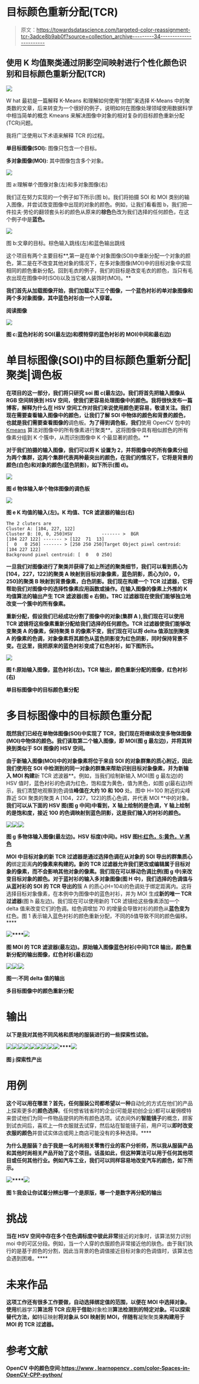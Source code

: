 # 目标颜色重新分配(TCR)

> 原文：<https://towardsdatascience.com/targeted-color-reassignment-tcr-3adce8b9ab0f?source=collection_archive---------34----------------------->

## **使用 K 均值聚类通过阴影空间映射进行个性化颜色识别和目标颜色重新分配(TCR)**

![](img/445b337be1682cb0c64756304b772886.png)

W hat 最初是一篇解释 K-Means 和理解如何使用“肘图”来选择 K-Means 中的聚类数的文章，后来转变为一个很好的例子，说明如何在图像处理领域使用数据科学中相当简单的概念 Kmeans 来解决图像中对象的相对复杂的目标颜色重新分配(TCR)问题。

我将广泛使用以下术语来解释 TCR 的过程。

**单目标图像(SOI):** 图像只包含一个目标。

**多对象图像(MOI):** 其中图像包含多个对象。

![](img/be29c6f479b0001d028c301590979dcb.png)

图 a:理解单个图像对象(左)和多对象图像(右)

我们正在努力实现的一个例子如下所示(图 b)。我们将拍摄 SOI 和 MOI 类别的输入图像，并尝试改变图像中出现的对象的颜色。例如，让我们看看图 b，我们把一件拉夫·劳伦的翻领套头衫的颜色从原来的**棕色**色改为我们选择的任何颜色，在这个例子中是**蓝色。**

![](img/e190283d335687261be5b8823876f1e1.png)

图 b:文章的目标。棕色输入跳线(左)和蓝色输出跳线

这个项目有两个主要目标**,第一是在单个对象图像(SOI)中重新分配一个对象的颜色，第二是在不改变其他对象的情况下，在多对象图像(MOI)中的目标对象中实现相同的颜色重新分配。回到毛衣的例子，我们的目标是改变毛衣的颜色，当只有毛衣出现在图像中时(SOI)以及当它被人装饰时(MOI)。**

**我们首先从加载图像开始，我们加载以下三个图像，一个蓝色衬衫的单对象图像和两个多对象图像，其中蓝色衬衫由一个人穿着。**

**阅读图像**

**![](img/521196e7551708cf2263c764d2c5142a.png)**

**图 c:蓝色衬衫的 SOI(最左边)和模特穿的蓝色衬衫的 MOI(中间和最右边)**

# **单目标图像(SOI)中的目标颜色重新分配|聚类|调色板**

**在项目的这一部分，我们将只研究 soi 图 c(最左边)。我们将首先把输入图像从 **RGB 空间转换到 HSV 空间**，使我们更容易处理图像中的颜色。我将很快发布一篇博客，解释为什么在 HSV 空间工作对我们来说使用颜色更容易，敬请关注。我们现在需要查看输入图像中的颜色，让我们了解 SOI 中物体的颜色和背景的颜色，也就是我们需要查看图像的**调色板。**为了得到调色板，我们**使用 OpenCV 包中的 [Kmeans](https://docs.opencv.org/3.0-beta/doc/py_tutorials/py_ml/py_kmeans/py_kmeans_opencv/py_kmeans_opencv.html) 算法对图像中的所有像素进行聚类**。这将图像中具有相似颜色的所有像素分组到 K 个簇中，从而识别图像中 K 个最显著的颜色。**

**对于我们拍摄的输入图像，我们可以将 K 设置为 2，并将图像中的所有像素分组为两个集群，这两个集群代表两种最突出的颜色，在我们的情况下，它将是背景的颜色(白色)和对象的颜色(蓝色阴影)，如下所示(图 d)。**

**![](img/31af4b9c81789686d704e87303fff671.png)**

**图 d 物体输入单个物体图像的调色板**

**![](img/6ea662aa1fbfb4328b9684f19fc2f2fb.png)**

**图 e K 均值的输入(左)。K 均值、TCR 滤波器的输出(右)**

```
The 2 cluters are 
Cluster A: [104, 227, 122]
Cluster B: [0, 0, 250]HSV           ------- >  BGR
[104 227 122] ------- > [122  71  13]
[  0   0 250] ------- > [250 250 250]Target Object pixel centroid: [104 227 122]
Background pixel centroid: [  0   0 250]
```

**一旦我们对图像进行了聚类并获得了如上所述的聚类细节，我们可以看到质心为[104，227，122]的聚类 A 映射到目标对象像素，蓝色阴影，质心为[0，0，250]的聚类 B 映射到背景像素，白色阴影。我们现在构建一个 **TCR 过滤器**，它将帮助我们对图像中的选择性像素应用函数或操作。在输入图像的像素上外推的 K 均值算法的输出产生 TCR 滤波器(图 e 右侧)。TRC 过滤器现在使我们能够独立地改变一个簇中的所有像素。**

****重新分配**，假设我们已经成功分割了图像中的对象(集群 A ),我们现在可以使用 TCR 滤镜将这些像素重新分配给我们选择的任何颜色。TCR 过滤器使我们能够改变聚类 A 的像素，保持聚类 B 的像素不变，我们现在可以将 delta 值添加到聚类 A 的像素的色调，对象像素将其颜色从蓝色阴影变为红色阴影，同时保持背景不变。在这里，我把原来的蓝色衬衫变成了红色衬衫，如下图所示。**

**![](img/85aad0b7daa57e94af43b43b2b2d2d96.png)**

**图 f:原始输入图像，蓝色衬衫(左)。TCR 输出，颜色重新分配的图像，红色衬衫(右)**

**单目标图像中的目标颜色重分配**

# **多目标图像中的目标颜色重分配**

**既然我们已经在单物体图像(SOI)中实现了 TCR，我们现在将继续改变多物体图像(MOI)中物体的颜色。我们读取第二个输入图像，即 MOI(图 g 最左边)，并将其转换到类似于 SOI 图像的 HSV 空间。**

**由于新输入图像(MOI)中的对象像素将位于来自 SOI 的对象群集的质心附近，因此我们使用在 SOI 中检测到的同一对象的群集来帮助识别目标对象像素，并为新输入 MOI 构建**新 TCR 滤波器**。例如，当我们绘制新输入 MOI(图 g 最左边)的 HSV 值时，蓝色衬衫的色调为红色，饱和度为黄色，值为黑色，如图 g(最右边)所示，我们清楚地观察到色调值**峰值在大约 10 和 100** 处。图中 H=100 附近的尖峰靠近 SOI 聚类的聚类 A [104，227，122]的质心色调，并代表 MOI **中的对象。**我们可以从下面的 HSV 图(图 g 中间)中看到，X 轴上绘制的是色调，Y 轴上绘制的是饱和度，接近 100 的色调映射到蓝色阴影，这是我们输入的衬衫的颜色。**

**![](img/1724b69befd38d199bd916e1abcad5f0.png)****![](img/6a775319893b8998cb96430508b452a7.png)****![](img/4efac98b3064792769a9b1bc3c2db75f.png)**

**图 g 多物体输入图像(最左边)。HSV 标度(中间)。HSV 图[H:红色，S:黄色，V:黑色](最右边)**

**MOI 中目标对象的新 TCR 过滤器是通过选择色调在从对象的 SOI 导出的群集质心的**绑定距离**内的像素来构建的。新的 TCR 过滤器允许我们更改或编辑属于目标对象的像素，而不会影响其他对象的像素。我们现在可以移动色调比例(图 g 中)来改变目标对象的颜色。对于蓝衬衫的输入多对象图像(图 H 中)，我们选择的色调值与从蓝衬衫的 SOI 的 TCR 导出的**簇 A 的质心(H=104)的色调处于绑定距离内。这将选择目标对象像素，在本例中为图像中的蓝色衬衫，并为 MOI 生成**新的唯一 TCR 过滤器**(图 h 最左边)。我们现在可以使用新的 TCR 滤镜给这些像素添加一个 delta 值来改变它们的色调。给色调增加 70 的增量会导致衬衫的颜色从**蓝色变为**红色。图 1 表示输入蓝色衬衫的颜色重新分配，不同的δ值导致不同的颜色偏移。****

**![](img/6e869641c81cde3f7315cdfffec9ecea.png)****![](img/60b9de0cd0728320bb629dd9b1d1ae24.png)**

**图 MOI 的 TCR 滤波器(最左边)。原始输入图像蓝色衬衫(中间)TCR 输出，颜色重新分配的输出图像，红色衬衫(最右边)**

**![](img/76c134692a9ac7b858c017babcb041ff.png)****![](img/8999714de427439e8751d434a3fe0f97.png)****![](img/3969012c876b0ea6f1287f016cfa2119.png)**

**图一:不同 delta 值的输出**

**多目标图像中的颜色重新分配**

# **输出**

**以下是我对其他不同风格和质地的服装进行的一些探索性试验。**

**![](img/2c1cc7a9a325ed70f9949477169aef6f.png)****![](img/c6201640f77301681011e00d6be2380b.png)****![](img/814a5e2b86e7ff66a625b82cfd5a9771.png)****![](img/7cb22dd29df92aeddd7d8b22fbfc8a36.png)****![](img/d9c11f402bc8b3c7451ca02554d5f6fc.png)****![](img/4b5312c7462aae63c31fdac0544d024a.png)****![](img/3a30126b9fbabfb3d81913caf6963c93.png)****![](img/ac73b51d9bc5884c5dac26e5323970d7.png)****![](img/3746fe4f7eda7f591dd1e756455fa38a.png)****![](img/02b170f156a02531227fad80e8d8294e.png)**

**图 j:探索性产出**

# **用例**

**这个可以用在哪里？首先，任何服装公司都希望以一种**自动化的方式在他们的产品上探索更多的**颜色选择**。任何想省钱省时的企业(可能是初创企业)都可以雇佣模特来尝试他们为同一件物品提供的所有颜色选项。试衣间外的**智能镜子**的概念，顾客到试衣间后，喜欢上一件衣服就去试穿，然后站在智能镜子前，用户可以**即时改变衣服的颜色**并尝试实体店或网上商店可能没有的多种选择。****

****为什么是服装？由于我是一名时尚相关零售行业的客户分析师，所以我从服装产品和其他时尚相关产品开始了这个项目。话虽如此，但这种算法可以用于任何其他项目或任何其他行业。例如汽车工业，我们可以同样容易地改变汽车的颜色，如下所示。****

**![](img/e32dd77ae6e17a712d29ad4207939fb7.png)****![](img/6718aeea694c1c914b88a1f5deb8283c.png)**

**图 1:我会让你试着分辨出哪一个是原版，哪一个是数字再分配的输出**

# ****挑战****

**当在 HSV 空间中存在多个在色调标度中彼此非常**接近的对象时，该算法努力识别 moi 中的可区分段。例如，当一个人穿的衣服颜色非常接近他的肤色。由于我们执行的是基于颜色的分割，因此当背景的色调值接近目标对象的色调值时，该算法也会遇到困难。****

# **未来作品**

**这项工作还有很多工作要做，自动选择绑定值的范围，以便在 MOI 中选择对象。使用**机器学习**算法将 TCR 应用于借助**对象检测**算法检测到的特定对象。可以探索替代方法，如**特征映射**将对象从 SOI 映射到 MOI，伴随有**凝聚聚类**来构建用于 MOI 的 TCR 过滤器。**

# ****参考文献****

**OpenCV 中的颜色空间:[https://www . learnopencv . com/color-Spaces-in-OpenCV-CPP-python/](https://www.learnopencv.com/color-spaces-in-opencv-cpp-python/)**